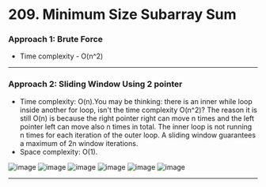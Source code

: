 # 209. Minimum Size Subarray Sum

 
### Approach 1: Brute Force

- Time complexity - O(n^2) 
___


### Approach 2: Sliding Window Using 2 pointer

- Time complexity: O(n).You may be thinking: there is an inner while loop inside another for loop, isn't the time complexity O(n^2)? The reason it is still O(n) is because the right pointer right can move n times and the left pointer left can move also n times in total. The inner loop is not running n times for each iteration of the outer loop. A sliding window guarantees a maximum of 2n window iterations.
- Space complexity: O(1).


![image](https://github.com/Nikhilpra17/Leetcode-/assets/97670140/678d5e5e-4b50-4e69-b4c2-d1ca34a8ce8b)
![image](https://github.com/Nikhilpra17/Leetcode-/assets/97670140/21b20716-cf5f-43db-95bb-ab64c563fc88)
![image](https://github.com/Nikhilpra17/Leetcode-/assets/97670140/fd86b004-e2b6-45c1-9468-922b3e6796da)
![image](https://github.com/Nikhilpra17/Leetcode-/assets/97670140/3e07a65b-2586-484f-9cc3-e1a541b1e817)
![image](https://github.com/Nikhilpra17/Leetcode-/assets/97670140/4ed26fa3-dbd4-42a1-985c-040342c2f421)
![image](https://github.com/Nikhilpra17/Leetcode-/assets/97670140/dc187612-6153-460b-b6d0-5c75dcacf44e)


___
